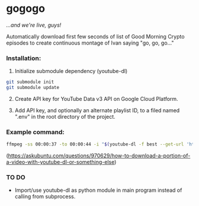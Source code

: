 # gogogo

_...and we're live, guys!_

Automatically download first few seconds of list of Good Morning Crypto episodes to create continuous montage of Ivan saying "go, go, go..."

### Installation:
1) Initialize submodule dependency (youtube-dl)

```bash
git submodule init
git submodule update
```

2) Create API key for YouTube Data v3 API on Google Cloud Platform.

3) Add API key, and optionally an alternate playlist ID, to a filed named ".env" in the root directory of the project.

### Example command:
```bash
ffmpeg -ss 00:00:37 -to 00:00:44 -i "$(youtube-dl -f best --get-url 'https://youtu.be/PVGeM40dABA')" -c:v copy -c:a copy coffee_sliding.mp4
```
(https://askubuntu.com/questions/970629/how-to-download-a-portion-of-a-video-with-youtube-dl-or-something-else)

### TO DO
- Import/use youtube-dl as python module in main program instead of calling from subprocess.